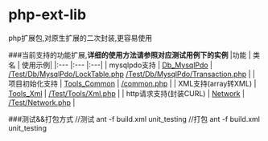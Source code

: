 php-ext-lib
===========

php扩展包,对原生扩展的二次封装,更容易使用


###当前支持的功能扩展,__详细的使用方法请参照对应测试用例下的实例__
|功能					| 类名			| 使用示例|
|:---					|:---			|:---|
| mysqlpdo支持			| [Db_MysqlPdo](https://github.com/alonestar/php-ext-lib/tree/master/Library/Db/MysqlPdo.php)	| [/Test/Db/MysqlPdo/LockTable.php](https://github.com/alonestar/php-ext-lib/tree/master/Test/Db/MysqlPdo/LockTable.php) [/Test/Db/MysqlPdo/Transaction.php](https://github.com/alonestar/php-ext-lib/tree/master/Test/Db/MysqlPdo/Transaction.php) |
| 项目初始化支持			| [Tools_Common](https://github.com/alonestar/php-ext-lib/tree/master/Library/Tools/Common.php)	| [/common.php](https://github.com/alonestar/php-ext-lib/tree/master/common.php) |
| XML支持(array转XML)	| [Tools_Xml](https://github.com/alonestar/php-ext-lib/tree/master/Library/Tools/Xml.php)		| [/Test/Tools/Xml.php](https://github.com/alonestar/php-ext-lib/tree/master/Test/Tools/Xml.php) |
| http请求支持(封装CURL)	| [Network](https://github.com/alonestar/php-ext-lib/tree/master/Library/Network.php)			| [/Test/Network.php](https://github.com/alonestar/php-ext-lib/tree/master/Test/Network.php) |

###测试&&打包方式
    //测试
    ant -f build.xml unit_testing
    //打包
    ant -f build.xml unit_testing

